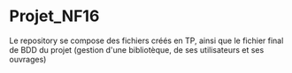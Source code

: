 ﻿# Projet_NF16

Le repository se compose des fichiers créés en TP, ainsi que le fichier final de BDD du projet (gestion d'une bibliotèque, de ses utilisateurs et ses ouvrages)
